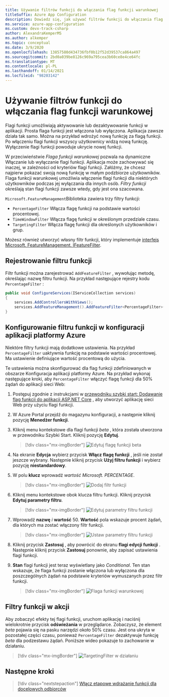 ```yaml
---
title: Używanie filtrów funkcji do włączania flag funkcji warunkowej
titleSuffix: Azure App Configuration
description: Dowiedz się, jak używać filtrów funkcji do włączania flag funkcji warunkowej
ms.service: azure-app-configuration
ms.custom: devx-track-csharp
author: AlexandraKemperMS
ms.author: alkemper
ms.topic: conceptual
ms.date: 3/9/2020
ms.openlocfilehash: 13857580d434736fbf0b12f52d39537ca864a497
ms.sourcegitcommit: 2bd0a039be8126c969a795cea3b60ce8e4ce64fc
ms.translationtype: MT
ms.contentlocale: pl-PL
ms.lasthandoff: 01/14/2021
ms.locfileid: "98203142"
---
```

# <a name="use-feature-filters-to-enable-conditional-feature-flags"></a>Używanie filtrów funkcji do włączania flag funkcji warunkowej

Flagi funkcji umożliwiają aktywowanie lub dezaktywowanie funkcji w aplikacji. Prosta flaga funkcji jest włączona lub wyłączona. Aplikacja zawsze działa tak samo. Można na przykład wdrożyć nową funkcję za flagą funkcji. Po włączeniu flagi funkcji wszyscy użytkownicy widzą nową funkcję. Wyłączenie flagi funkcji powoduje ukrycie nowej funkcji.

W przeciwieństwie _Flaga funkcji warunkowej_ pozwala na dynamiczne Włączanie lub wyłączanie flagi funkcji. Aplikacja może zachowywać się inaczej, w zależności od kryteriów flagi funkcji. Załóżmy, że chcesz najpierw pokazać swoją nową funkcję w małym podzbiorze użytkowników. Flaga funkcji warunkowej umożliwia włączenie flagi funkcji dla niektórych użytkowników podczas jej wyłączania dla innych osób. _Filtry funkcji_ określają stan flagi funkcji zawsze wtedy, gdy jest ona szacowana.

`Microsoft.FeatureManagement`Biblioteka zawiera trzy filtry funkcji:

- `PercentageFilter` Włącza flagę funkcji na podstawie wartości procentowej.
- `TimeWindowFilter` Włącza flagę funkcji w określonym przedziale czasu.
- `TargetingFilter` Włącza flagę funkcji dla określonych użytkowników i grup.

Możesz również utworzyć własny filtr funkcji, który implementuje [interfejs Microsoft. FeatureManagement. IFeatureFilter](/dotnet/api/microsoft.featuremanagement.ifeaturefilter).

## <a name="registering-a-feature-filter"></a>Rejestrowanie filtru funkcji

Filtr funkcji można zarejestrować `AddFeatureFilter` , wywołując metodę, określając nazwę filtru funkcji. Na przykład następujące rejestry kodu `PercentageFilter` :

```csharp
public void ConfigureServices(IServiceCollection services)
{
    services.AddControllersWithViews();
    services.AddFeatureManagement().AddFeatureFilter<PercentageFilter>();
}
```

## <a name="configuring-a-feature-filter-in-azure-app-configuration"></a>Konfigurowanie filtru funkcji w konfiguracji aplikacji platformy Azure

Niektóre filtry funkcji mają dodatkowe ustawienia. Na przykład `PercentageFilter` uaktywnia funkcję na podstawie wartości procentowej. Ma ustawienie definiujące wartość procentową do użycia.

Te ustawienia można skonfigurować dla flag funkcji zdefiniowanych w obszarze Konfiguracja aplikacji platformy Azure. Na przykład wykonaj następujące kroki, aby `PercentageFilter` włączyć flagę funkcji dla 50% żądań do aplikacji sieci Web:

1. Postępuj zgodnie z instrukcjami w [przewodniku szybki start: Dodawanie flag funkcji do aplikacji ASP.NET Core](./quickstart-feature-flag-aspnet-core.md) , aby utworzyć aplikację sieci Web przy użyciu flagi funkcji.

1. W Azure Portal przejdź do magazynu konfiguracji, a następnie kliknij pozycję **Menedżer funkcji**.

1. Kliknij menu kontekstowe dla flagi funkcji *beta* , która została utworzona w przewodniku Szybki Start. Kliknij pozycję **Edytuj**.

    > [!div class="mx-imgBorder"]
    > ![Edytuj flagę funkcji beta](./media/edit-beta-feature-flag.png)

1. Na ekranie **Edycja** wybierz przycisk **Włącz flagę funkcji** , jeśli nie został jeszcze wybrany. Następnie kliknij przycisk **Użyj filtru funkcji** i wybierz pozycję **niestandardowy**. 

1. W polu **klucz** wprowadź *wartość Microsoft. PERCENTAGE*.

    > [!div class="mx-imgBorder"]
    > ![Dodaj filtr funkcji](./media/feature-flag-add-filter.png)

1. Kliknij menu kontekstowe obok klucza filtru funkcji. Kliknij przycisk **Edytuj parametry filtru**.

    > [!div class="mx-imgBorder"]
    > ![Edytuj parametry filtru funkcji](./media/feature-flags-edit-filter-parameters.png)

1. Wprowadź **nazwę** *i* **wartość** 50. **Wartość** pola wskazuje procent żądań, dla których ma zostać włączony filtr funkcji.

    > [!div class="mx-imgBorder"]
    > ![Ustaw parametry filtru funkcji](./media/feature-flag-set-filter-parameters.png)

1. Kliknij przycisk **Zastosuj** , aby powrócić do ekranu **flagi edycji funkcji** . Następnie kliknij przycisk **Zastosuj** ponownie, aby zapisać ustawienia flagi funkcji.

1. **Stan** flagi funkcji jest teraz wyświetlany jako *Conditional*. Ten stan wskazuje, że flaga funkcji zostanie włączona lub wyłączona dla poszczególnych żądań na podstawie kryteriów wymuszanych przez filtr funkcji.

    > [!div class="mx-imgBorder"]
    > ![Flaga funkcji warunkowej](./media/feature-flag-filter-enabled.png)

## <a name="feature-filters-in-action"></a>Filtry funkcji w akcji

Aby zobaczyć efekty tej flagi funkcji, uruchom aplikację i naciśnij wielokrotnie przycisk **odświeżania** w przeglądarce. Zobaczysz, że element *beta* pojawia się na pasku narzędzi około 50% czasu. Jest ona ukryta w pozostałej części czasu, ponieważ `PercentageFilter` dezaktywuje funkcję *beta* dla podzestawu żądań. Poniższe wideo pokazuje to zachowanie w działaniu.

> [!div class="mx-imgBorder"]
> ![TargetingFilter w działaniu](./media/feature-flags-percentagefilter.gif)

## <a name="next-steps"></a>Następne kroki

> [!div class="nextstepaction"]
> [Włącz etapowe wdrażanie funkcji dla docelowych odbiorców](./howto-targetingfilter-aspnet-core.md)
